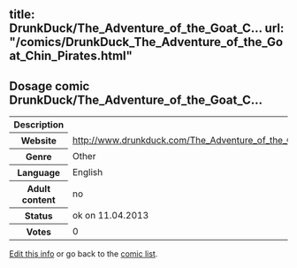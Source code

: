 title: DrunkDuck/The_Adventure_of_the_Goat_C...
url: "/comics/DrunkDuck_The_Adventure_of_the_Goat_Chin_Pirates.html"
---
Dosage comic DrunkDuck/The_Adventure_of_the_Goat_C...
-----------------------------------------

<table class="comicinfo">
<tr>
<th>Description</th><td></td>
</tr>
<tr>
<th>Website</th><td><a href="http://www.drunkduck.com/The_Adventure_of_the_Goat_Chin_Pirates/">http://www.drunkduck.com/The_Adventure_of_the_Goat_Chin_Pirates/</a></td>
</tr>
<tr>
<th>Genre</th><td>Other</td>
</tr>
<tr>
<th>Language</th><td>English</td>
</tr>
<tr>
<th>Adult content</th><td>no</td>
</tr>
<tr>
<th>Status</th><td>ok on 11.04.2013</td>
</tr>
<tr>
<th>Votes</th><td>0</div></td>
</tr>
</table>

[Edit this info](/comics/DrunkDuck_The_Adventure_of_the_Goat_Chin_Pirates_edit.html) or go back to the [comic list](../comic-index.html).

